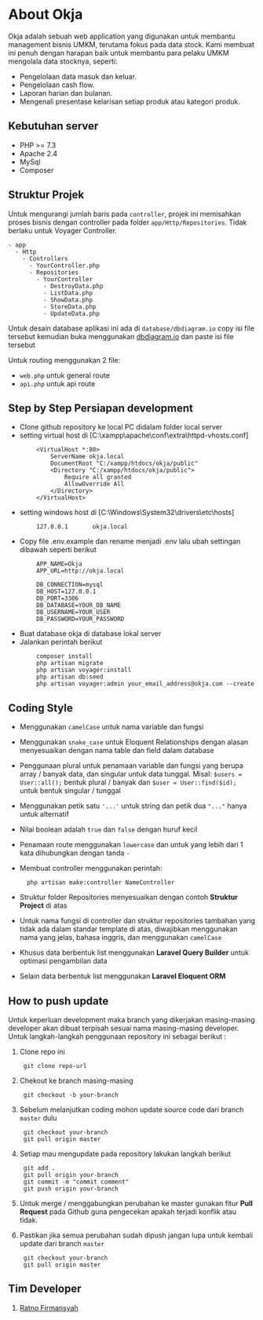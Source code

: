 # About Okja

Okja adalah sebuah web application yang digunakan untuk membantu management bisnis UMKM, terutama fokus pada data stock. Kami membuat ini penuh dengan harapan baik untuk membantu para pelaku UMKM mengolala data stocknya, seperti:

- Pengelolaan data masuk dan keluar.
- Pengelolaan cash flow.
- Laporan harian dan bulanan.
- Mengenali presentase kelarisan setiap produk atau kategori produk.

## Kebutuhan server

- PHP >= 7.3
- Apache 2.4
- MySql
- Composer

## Struktur Projek

Untuk mengurangi jumlah baris pada `controller`, projek ini memisahkan proses bisnis dengan controller pada folder `app/Http/Repositories`. Tidak berlaku untuk Voyager Controller.

    - app
      - Http
        - Controllers
          - YourController.php
		  - Repositories
		    - YourController
		      - DestroyData.php
		      - ListData.php
		      - ShowData.php
		      - StoreData.php
		      - UpdateData.php

Untuk desain database aplikasi ini ada di `database/dbdiagram.io` copy isi file tersebut kemudian buka menggunakan [dbdiagram.io](https://dbdiagram.io/) dan paste isi file tersebut
  
Untuk routing menggunakan 2 file:
- `web.php` untuk general route
- `api.php` untuk api route

## Step by Step Persiapan development

- Clone github repository ke local PC didalam folder local server
- setting virtual host di [C:\xampp\apache\conf\extra\httpd-vhosts.conf]
```text
		<VirtualHost *:80>
		    ServerName okja.local
		    DocumentRoot "C:/xampp/htdocs/okja/public"
		    <Directory "C:/xampp/htdocs/okja/public">
		        Require all granted
		        AllowOverride All
		    </Directory>
		</VirtualHost>
```
- setting windows host di [C:\Windows\System32\drivers\etc\hosts]
```text
		127.0.0.1       okja.local
```
- Copy file .env.example dan rename menjadi .env lalu ubah settingan dibawah seperti berikut
```text
		APP_NAME=Okja
		APP_URL=http://okja.local

		DB_CONNECTION=mysql
		DB_HOST=127.0.0.1
		DB_PORT=3306
		DB_DATABASE=YOUR_DB_NAME
		DB_USERNAME=YOUR_USER
		DB_PASSWORD=YOUR_PASSWORD
```
- Buat database okja di database lokal server
- Jalankan perintah berikut
```text
		composer install
		php artisan migrate
		php artisan voyager:install
		php artisan db:seed
		php artisan voyager:admin your_email_address@okja.com --create
```

## Coding Style
- Menggunakan `camelCase` untuk nama variable dan fungsi
- Menggunakan `snake_case` untuk Eloquent Relationships dengan alasan menyesuaikan dengan nama table dan field dalam database
- Penggunaan plural untuk penamaan variable dan fungsi yang berupa array / banyak data, dan singular untuk data tunggal. 
  Misal: `$users = User::all();` bentuk plural / banyak dan `$user = User::find($id);` untuk bentuk singular / tunggal
- Menggunakan petik satu `'...'` untuk string dan petik dua `"..."` hanya untuk alternatif
- Nilai boolean adalah `true` dan `false` dengan huruf kecil
- Penamaan route menggunakan `lowercase` dan untuk yang lebih dari 1 kata dihubungkan dengan tanda `-`
- Membuat controller menggunakan perintah:

        php artisan make:controller NameController
- Struktur folder Repositories menyesuaikan dengan contoh **Struktur Project** di atas
- Untuk nama fungsi di controller dan struktur repositories tambahan yang tidak ada dalam standar template di atas, diwajibkan menggunakan nama yang jelas, bahasa inggris, dan menggunakan `camelCase`
- Khusus data berbentuk list menggunakan **Laravel Query Builder** untuk optimasi pengambilan data
- Selain data berbentuk list menggunakan **Laravel Eloquent ORM**

## How to push update

Untuk keperluan development maka branch yang dikerjakan masing-masing developer akan dibuat terpisah sesuai nama masing-masing developer.  
Untuk langkah-langkah penggunaan repository ini sebagai berikut :
1. Clone repo ini
 
        git clone repo-url
2. Chekout ke branch masing-masing

        git checkout -b your-branch
3. Sebelum melanjutkan coding mohon update source code dari branch `master` dulu

        git checkout your-branch
        git pull origin master
4. Setiap mau mengupdate pada repository lakukan langkah berikut

        git add .
        git pull origin your-branch
        git commit -m "commit comment"
        git push origin your-branch
5. Untuk merge / menggabungkan perubahan ke master gunakan fitur **Pull Request** pada Github guna pengecekan apakah terjadi konflik atau tidak. 
6. Pastikan jika semua perubahan sudah dipush jangan lupa untuk kembali update dari branch `master`

        git checkout your-branch
        git pull origin master

## Tim Developer
1. [Ratno Firmansyah](mailto:asturof11@gmail.com)
